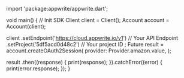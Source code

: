 import 'package:appwrite/appwrite.dart';

void main() { // Init SDK
  Client client = Client();
  Account account = Account(client);

  client
    .setEndpoint('https://cloud.appwrite.io/v1') // Your API Endpoint
    .setProject('5df5acd0d48c2') // Your project ID
  ;
  Future result = account.createOAuth2Session(
    provider: Provider.amazon.value,
  );

  result
    .then((response) {
      print(response);
    }).catchError((error) {
      print(error.response);
  });
}
